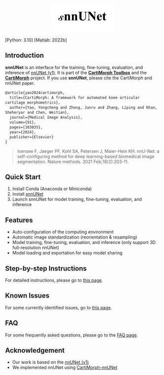 <div style="text-align:center"> <img src="README.assets/snnUNet_logo.jpg" alt="snnUNet_logo" style="zoom:20%;" /> </div>

[Python: 3.10] [Matlab: 2022b]

## Introduction

**snnUNet** is an interface for the training, fine-tuning, evaluation, and inference of [nnUNet (v1)](https://github.com/MIC-DKFZ/nnUNet/tree/nnunetv1). It is part of the [**CartiMorph Toolbox**](https://github.com/YongchengYAO/CartiMorph-Toolbox) and the [**CartiMorph**](https://github.com/YongchengYAO/CartiMorph) project. If you use **snnUNet**, please cite the CartiMorph and nnUNet paper.

```
@article{yao2024cartimorph,
  title={CartiMorph: A framework for automated knee articular cartilage morphometrics},
  author={Yao, Yongcheng and Zhong, Junru and Zhang, Liping and Khan, Sheheryar and Chen, Weitian},
  journal={Medical Image Analysis},
  volume={91},
  pages={103035},
  year={2024},
  publisher={Elsevier}
}
```

> Isensee F, Jaeger PF, Kohl SA, Petersen J, Maier-Hein KH. nnU-Net: a self-configuring method for deep learning-based biomedical image segmentation. Nature methods. 2021 Feb;18(2):203-11.

## Quick Start

1. Install Conda (Anaconda or Miniconda)
2. Install [snnUNet](https://github.com/YongchengYAO/snnUNet/releases)
3. Launch snnUNet for model training, fine-tuning, evaluation, and inference

## Features

- Auto-configuration of the computing environment
- Automatic image standardization (reorientation & resampling)
- Model training, fine-tuning, evaluation, and inference (only support 3D full-resolution nnUNet)
- Model loading and exportation for easy model sharing

## Step-by-step Instructions

For detailed instructions, please go to [this page](https://github.com/YongchengYAO/snnUNet/blob/main/Documents/instructions.md).

## Known Issues

For some currently identified issues, go to [this page](https://github.com/YongchengYAO/snnUNet/blob/main/Documents/knownIssues.md).

## FAQ

For some frequently asked questions, please go to the [FAQ page](https://github.com/YongchengYAO/snnUNet/blob/main/Documents/FAQ.md).

## Acknowledgement

- Our work is based on the [nnUNet (v1)](https://github.com/MIC-DKFZ/nnUNet/tree/nnunetv1)
- We implemented nnUNet using [CartiMorph-nnUNet](https://github.com/YongchengYAO/CartiMorph-nnUNet)


